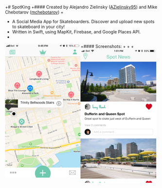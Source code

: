 +# SpotKing 
+#### Created by Alejandro Zielinsky ([AZielinsky95](https://github.com/AZielinsky95)) and Mike Chebotarov ([mchebotarov](https://github.com/mchebotarov))
+
+ A Social Media App for Skateboarders. Discover and upload new spots to skateboard in your city! 
+ Written in Swift, using MapKit, Firebase, and Google Places API.
+
+#### Screenshots:
+
+<a href="url"><img src="https://github.com/AZielinsky95/SpotKing/blob/master/SpotKingScreenshots/IMG_1171.PNG" align="left" height="441.6" width="248.4" ></a>
+<a href="url"><img src="https://github.com/AZielinsky95/SpotKing/blob/master/SpotKingScreenshots/IMG_1185.PNG" align="left" height="441.6" width="248.4" ></a>
